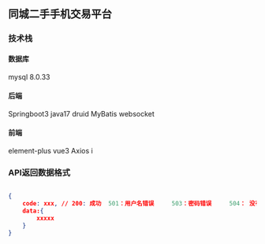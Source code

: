 ## 同城二手手机交易平台

### 技术栈
#### 数据库 
mysql 8.0.33
#### 后端

Springboot3  java17  druid  MyBatis  websocket 



#### 前端

element-plus   vue3  Axios i


### API返回数据格式
```json

{
    code: xxx, // 200: 成功  501：用户名错误     503：密码错误     504： 没有登录    505： 用户名已存在
    data:{
        xxxxx
    }
}

```
